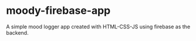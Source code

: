 # moody-firebase-app
A simple mood logger app created with HTML-CSS-JS using  firebase as the backend.
